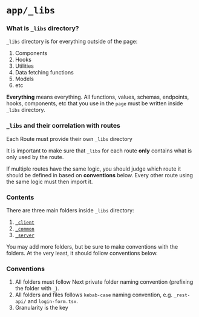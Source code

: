 # `app/_libs`

### What is `_libs` directory?

`_libs` directory is for everything outside of the page:

1. Components
2. Hooks
3. Utilities
4. Data fetching functions
5. Models
6. etc

<strong>Everything</strong> means everything. All functions, values, schemas, endpoints, hooks, components, etc that you use in the `page` must be written inside `_libs` directory.

### `_libs` and their correlation with routes

Each Route must provide their own `_libs` directory

It is important to make sure that `_libs` for each route <strong>only</strong> contains what is only used by the route.

If multiple routes have the same logic, you should judge which route it should be defined in based on <strong>conventions</strong> below. Every other route using the same logic must then import it.

### Contents

There are three main folders inside `_libs` directory:

1. [`_client`](./_client/README.md)
2. [`_common`](./_common/README.md)
3. [`_server`](./_server/README.md)

You may add more folders, but be sure to make conventions with the folders. At the very least, it should follow conventions below.

### Conventions

1. All folders must follow Next private folder naming convention (prefixing the folder with `_`).
2. All folders and files follows `kebab-case` naming convention, e.g. `_rest-api/` and `login-form.tsx`.
3. Granularity is the key
